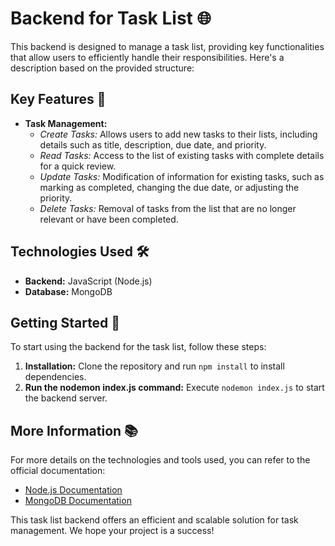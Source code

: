 # Backend for Task List 🌐

This backend is designed to manage a task list, providing key functionalities that allow users to efficiently handle their responsibilities. Here's a description based on the provided structure:

## Key Features 🚀

- **Task Management:**
  - *Create Tasks:* Allows users to add new tasks to their lists, including details such as title, description, due date, and priority.
  - *Read Tasks:* Access to the list of existing tasks with complete details for a quick review.
  - *Update Tasks:* Modification of information for existing tasks, such as marking as completed, changing the due date, or adjusting the priority.
  - *Delete Tasks:* Removal of tasks from the list that are no longer relevant or have been completed.

## Technologies Used 🛠️

- **Backend:** JavaScript (Node.js)
- **Database:** MongoDB

## Getting Started 🚀

To start using the backend for the task list, follow these steps:

1. **Installation:** Clone the repository and run `npm install` to install dependencies.
2. **Run the nodemon index.js command:** Execute `nodemon index.js` to start the backend server.

## More Information 📚

For more details on the technologies and tools used, you can refer to the official documentation:

- [Node.js Documentation](https://nodejs.org/en/docs/)
- [MongoDB Documentation](https://docs.mongodb.com/)

This task list backend offers an efficient and scalable solution for task management. We hope your project is a success!
